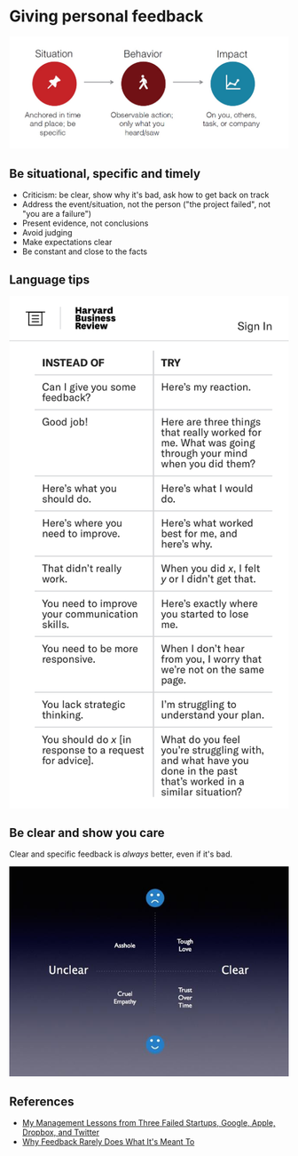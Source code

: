 # Giving personal feedback

![](imgs/situational_feedback.png)


## Be situational, specific and timely

- Criticism: be clear, show why it's bad, ask how to get back on track
- Address the event/situation, not the person ("the project failed", not "you are a failure")
- Present evidence, not conclusions
- Avoid judging
- Make expectations clear
- Be constant and close to the facts


## Language tips

![](imgs/feedback_language.png)


## Be clear and show you care

Clear and specific feedback is _always_ better, even if it's bad.

![](imgs/clear_feedback.png)


## References

- [My Management Lessons from Three Failed Startups, Google, Apple, Dropbox, and Twitter](https://firstround.com/review/My-Management-Lessons-from-Three-Failed-Startups-Google-Apple-Dropbox-Twitter-and-Square/)
- [Why Feedback Rarely Does What It's Meant To](https://hbr.org/2019/03/the-feedback-fallacy)